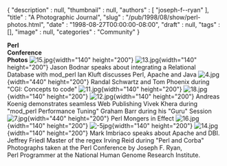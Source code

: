 {
   "description" : null,
   "thumbnail" : null,
   "authors" : [
      "joseph-f--ryan"
   ],
   "title" : "A Photographic Journal",
   "slug" : "/pub/1998/08/show/perl-photos.html",
   "date" : "1998-08-27T00:00:00-08:00",
   "draft" : null,
   "tags" : [],
   "image" : null,
   "categories" : "Community"
}



**Perl\
Conference\
Photos**
![15.jpg](/images/_pub_1998_08_show_perl-photos/15.jpg){width="140"
height="200"}
![13.jpg](/images/_pub_1998_08_show_perl-photos/13.jpg){width="140"
height="200"}
Jason Bodnar speaks about integrating a Relational Database with
mod\_perl
Ian Kluft discusses Perl, Apache and Java
![4.jpg](/images/_pub_1998_08_show_perl-photos/4.jpg){width="440"
height="200"}
Randal Schwartz and Tom Phoenix during "CGI: Concepts to code"
![11.jpg](/images/_pub_1998_08_show_perl-photos/11.jpg){width="140"
height="200"}
![18.jpg](/images/_pub_1998_08_show_perl-photos/18.jpg){width="140"
height="200"}
![12.jpg](/images/_pub_1998_08_show_perl-photos/12.jpg){width="140"
height="200"}
Andreas Koenig demonstrates seamless Web Publishing
Vivek Khera during "mod\_perl Performance Tuning"
Graham Barr during his "Guru" Session
![7.jpg](/images/_pub_1998_08_show_perl-photos/7.jpg){width="440"
height="200"}
Perl Mongers in Effect
![16.jpg](/images/_pub_1998_08_show_perl-photos/16.jpg){width="140"
height="200"}
![-5jpg](/images/_pub_1998_08_show_perl-photos/5.jpg){width="140"
height="200"}
![14.jpg](/images/_pub_1998_08_show_perl-photos/14.jpg){width="140"
height="200"}
Mark Imbriaco speaks about Apache and DBI.
Jeffrey Friedl Master of the regex
Irving Reid during "Perl and Corba"
Photographs taken at the Perl Conference by Joseph F. Ryan,\
Perl Programmer at the National Human Genome Research Institute.
